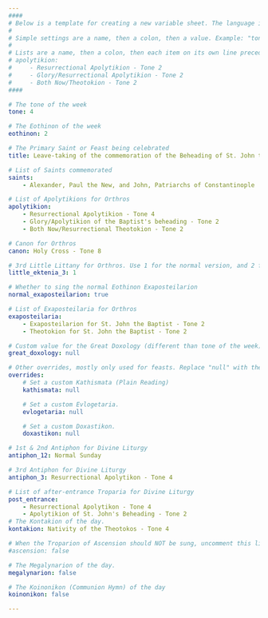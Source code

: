 ```yaml
---
####
# Below is a template for creating a new variable sheet. The language is YAML.
#
# Simple settings are a name, then a colon, then a value. Example: "tone: 6"
# 
# Lists are a name, then a colon, then each item on its own line preceded by 4 spaces and a dash. Example:
# apolytikion:
#     - Resurrectional Apolytikion - Tone 2
#     - Glory/Resurrectional Apolytikion - Tone 2
#     - Both Now/Theotokion - Tone 2
####

# The tone of the week
tone: 4

# The Eothinon of the week
eothinon: 2 

# The Primary Saint or Feast being celebrated
title: Leave-taking of the commemoration of the Beheading of St. John the Baptist

# List of Saints commemorated
saints:
    - Alexander, Paul the New, and John, Patriarchs of Constantinople

# List of Apolytikions for Orthros
apolytikion:
    - Resurrectional Apolytikion - Tone 4
    - Glory/Apolytikion of the Baptist's beheading - Tone 2
    - Both Now/Resurrectional Theotokion - Tone 2

# Canon for Orthros
canon: Holy Cross - Tone 8

# 3rd Little Littany for Orthros. Use 1 for the normal version, and 2 for the version without "Exalt ye the Lord Our God..."
little_ektenia_3: 1

# Whether to sing the normal Eothinon Exaposteilarion
normal_exaposteilarion: true

# List of Exaposteilaria for Orthros
exaposteilaria:
    - Exaposteilarion for St. John the Baptist - Tone 2
    - Theotokion for St. John the Baptist - Tone 2

# Custom value for the Great Doxology (different than tone of the week)
great_doxology: null

# Other overrides, mostly only used for feasts. Replace "null" with the appropriate value.
overrides:
    # Set a custom Kathismata (Plain Reading)
    kathismata: null

    # Set a custom Evlogetaria.
    evlogetaria: null

    # Set a custom Doxastikon.
    doxastikon: null

# 1st & 2nd Antiphon for Divine Liturgy
antiphon_12: Normal Sunday

# 3rd Antiphon for Divine Liturgy
antiphon_3: Resurrectional Apolytikon - Tone 4

# List of after-entrance Troparia for Divine Liturgy
post_entrance:
    - Resurrectional Apolytikon - Tone 4
    - Apolytikion of St. John's Beheading - Tone 2
# The Kontakion of the day.
kontakion: Nativity of the Theotokos - Tone 4

# When the Troparion of Ascension should NOT be sung, uncomment this line:
#ascension: false

# The Megalynarion of the day.
megalynarion: false

# The Koinonikon (Communion Hymn) of the day
koinonikon: false

---
```


